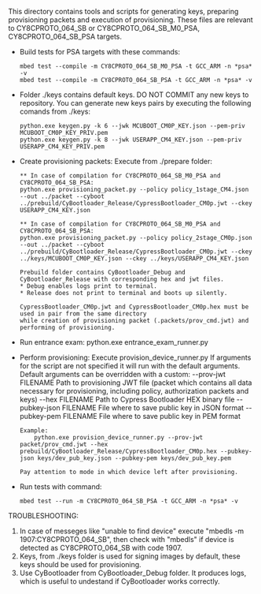 This directory contains tools and scripts for generating keys, preparing provisioning packets and execution of provisioning.
These files are relevant to CY8CPROTO_064_SB or CY8CPROTO_064_SB_M0_PSA, CY8CPROTO_064_SB_PSA targets.

*	Build tests for PSA targets with these commands:

		mbed test --compile -m CY8CPROTO_064_SB_M0_PSA -t GCC_ARM -n *psa* -v
		mbed test --compile -m CY8CPROTO_064_SB_PSA -t GCC_ARM -n *psa* -v

*	Folder ./keys contains default keys. DO NOT COMMIT any new keys to repository.
	You can generate new keys pairs by executing the following comands from ./keys:

		python.exe keygen.py -k 6 --jwk MCUBOOT_CM0P_KEY.json --pem-priv MCUBOOT_CM0P_KEY_PRIV.pem
		python.exe keygen.py -k 8 --jwk USERAPP_CM4_KEY.json --pem-priv USERAPP_CM4_KEY_PRIV.pem

*   Create provisioning packets:
		Execute from ./prepare folder:	
		
		** In case of compilation for CY8CPROTO_064_SB_M0_PSA and CY8CPROTO_064_SB_PSA:		
		python.exe provisioning_packet.py --policy policy_1stage_CM4.json  --out ../packet --cyboot ../prebuild/CyBootloader_Release/CypressBootloader_CM0p.jwt --ckey USERAPP_CM4_KEY.json	

		** In case of compilation for CY8CPROTO_064_SB_M0_PSA and CY8CPROTO_064_SB_PSA:
		python.exe provisioning_packet.py --policy policy_2stage_CM0p.json  --out ../packet --cyboot ../prebuild/CyBootloader_Release/CypressBootloader_CM0p.jwt --ckey ../keys/MCUBOOT_CM0P_KEY.json --ckey ../keys/USERAPP_CM4_KEY.json

		Prebuild folder contains CyBootloader_Debug and CyBootloader_Release with corresponding hex and jwt files.
		* Debug enables logs print to terminal.
		* Release does not print to terminal and boots up silently.

		CypressBootloader_CM0p.jwt and CypressBootloader_CM0p.hex must be used in pair from the same directory
		while creation of provisioning packet (.packets/prov_cmd.jwt) and performing of provisioning.

*   Run entrance exam:
		python.exe entrance_exam_runner.py

* 	Perform provisioning:
		Execute provision_device_runner.py
		If arguments for the script are not specified it will run with the default arguments.
		Default arguments can be overridden with a custom:
			--prov-jwt FILENAME     Path to provisioning JWT file (packet which contains all
									data necessary for provisioning, including policy, authorization packets and keys)
			--hex FILENAME          Path to Cypress Bootloader HEX binary file
			--pubkey-json FILENAME  File where to save public key in JSON format
			--pubkey-pem FILENAME   File where to save public key in PEM format

        Example:
			python.exe provision_device_runner.py --prov-jwt packet/prov_cmd.jwt --hex prebuild/CyBootloader_Release/CypressBootloader_CM0p.hex --pubkey-json keys/dev_pub_key.json --pubkey-pem keys/dev_pub_key.pem

		Pay attention to mode in which device left after provisioning.

* 	Run tests with command:

		mbed test --run -m CY8CPROTO_064_SB_PSA -t GCC_ARM -n *psa* -v
		

TROUBLESHOOTING:

1. In case of messeges like "unable to find device" execute "mbedls -m 1907:CY8CPROTO_064_SB", then check with "mbedls" if device is detected as CY8CPROTO_064_SB with code 1907.
2. Keys, from ./keys folder is used for signing images by default, these keys should be used for provisioning.
3. Use CyBootloader from CyBootloader_Debug folder. It produces logs, which is useful to undestand if CyBootloader works correctly.
